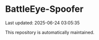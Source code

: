 # BattleEye-Spoofer

Last updated: 2025-06-24 03:05:35

This repository is automatically maintained.
